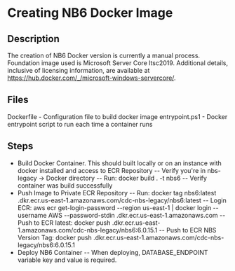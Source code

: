 # Creating NB6 Docker Image

## Description

The creation of NB6 Docker version is currently a manual process. Foundation image used is Microsoft Server Core ltsc2019. Additional details, inclusive of licensing information, are available at https://hub.docker.com/_/microsoft-windows-servercore/. 

## Files
Dockerfile - Configuration file to build docker image
entrypoint.ps1 - Docker entrypoint script to run each time a container runs

## Steps

- Build Docker Container. This should built locally or on an instance with docker installed and access to ECR Repository
-- Verify you're in nbs-legacy -> Docker directory
-- Run: docker build . -t nbs6
-- Verify container was build successfully
- Push Image to Private ECR Repository
-- Run: docker tag nbs6:latest <shared-account-id>.dkr.ecr.us-east-1.amazonaws.com/cdc-nbs-legacy/nbs6:latest
-- Login ECR: aws ecr get-login-password --region us-east-1 | docker login --username AWS --password-stdin <shared-account-id>.dkr.ecr.us-east-1.amazonaws.com
-- Push to ECR latest: docker push <shared-account-id>.dkr.ecr.us-east-1.amazonaws.com/cdc-nbs-legacy/nbs6:6.0.15.1
-- Push to ECR NBS Version Tag: docker push <shared-account-id>.dkr.ecr.us-east-1.amazonaws.com/cdc-nbs-legacy/nbs6:6.0.15.1
- Deploy NB6 Container
-- When deploying, DATABASE_ENDPOINT variable key and value is required.